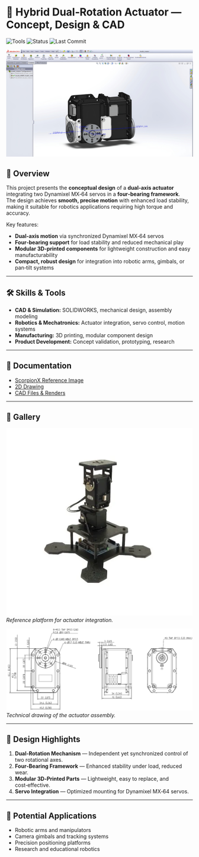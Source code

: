 # 🤖 Hybrid Dual‑Rotation Actuator — Concept, Design & CAD

![Tools](https://img.shields.io/badge/Tools-SOLIDWORKS%20%7C%20CAD%20%7C%20Robotics%20%7C%203D%20Design-orange)
![Status](https://img.shields.io/badge/Status-Conceptual%20Design-brightgreen)
![Last Commit](https://img.shields.io/github/last-commit/yourusername/hybrid-dual-rotation-actuator)

![Dual-Rotation Actuator](images/actuator_display_image.jpg)

## 📖 Overview
This project presents the **conceptual design** of a **dual‑axis actuator** integrating two Dynamixel MX‑64 servos in a **four‑bearing framework**.  
The design achieves **smooth, precise motion** with enhanced load stability, making it suitable for robotics applications requiring high torque and accuracy.

Key features:
- **Dual‑axis motion** via synchronized Dynamixel MX‑64 servos
- **Four‑bearing support** for load stability and reduced mechanical play
- **Modular 3D‑printed components** for lightweight construction and easy manufacturability
- **Compact, robust design** for integration into robotic arms, gimbals, or pan‑tilt systems

---

## 🛠 Skills & Tools
- **CAD & Simulation:** SOLIDWORKS, mechanical design, assembly modeling
- **Robotics & Mechatronics:** Actuator integration, servo control, motion systems
- **Manufacturing:** 3D printing, modular component design
- **Product Development:** Concept validation, prototyping, research

---

## 📄 Documentation
- [ScorpionX Reference Image](images/scorpionx.jpg)
- [2D Drawing](images/2d_drawing.png)
- [CAD Files & Renders](files/actuator_cad/)

---

## 📸 Gallery
![ScorpionX](images/scorpionx.jpg)  
*Reference platform for actuator integration.*

![2D Drawing](images/2d_drawing.png)  
*Technical drawing of the actuator assembly.*

---

## 🔬 Design Highlights
1. **Dual‑Rotation Mechanism** — Independent yet synchronized control of two rotational axes.
2. **Four‑Bearing Framework** — Enhanced stability under load, reduced wear.
3. **Modular 3D‑Printed Parts** — Lightweight, easy to replace, and cost‑effective.
4. **Servo Integration** — Optimized mounting for Dynamixel MX‑64 servos.

---

## 🚀 Potential Applications
- Robotic arms and manipulators
- Camera gimbals and tracking systems
- Precision positioning platforms
- Research and educational robotics

